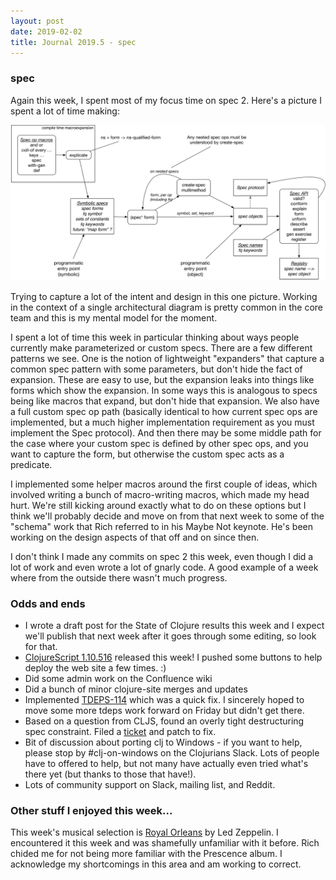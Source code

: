 ```yaml
---
layout: post
date: 2019-02-02
title: Journal 2019.5 - spec
---
```


### spec

Again this week, I spent most of my focus time on spec 2. Here's a picture I spent a lot of time making:

![Spec 2](/images/spec-namespaces.png)

Trying to capture a lot of the intent and design in this one picture. Working in the context of a single architectural diagram is pretty common in the core team and this is my mental model for the moment. 

I spent a lot of time this week in particular thinking about ways people currently make parameterized or custom specs. There are a few different patterns we see. One is the notion of lightweight "expanders" that capture a common spec pattern with some parameters, but don't hide the fact of expansion. These are easy to use, but the expansion leaks into things like forms which show the expansion. In some ways this is analogous to specs being like macros that expand, but don't hide that expansion. We also have a full custom spec op path (basically identical to how current spec ops are implemented, but a much higher implementation requirement as you must implement the Spec protocol). And then there may be some middle path for the case where your custom spec is defined by other spec ops, and you want to capture the form, but otherwise the custom spec acts as a predicate.

I implemented some helper macros around the first couple of ideas, which involved writing a bunch of macro-writing macros, which made my head hurt. We're still kicking around exactly what to do on these options but I think we'll probably decide and move on from that next week to some of the "schema" work that Rich referred to in his Maybe Not keynote. He's been working on the design aspects of that off and on since then.

I don't think I made any commits on spec 2 this week, even though I did a lot of work and even wrote a lot of gnarly code. A good example of a week where from the outside there wasn't much progress.

### Odds and ends

* I wrote a draft post for the State of Clojure results this week and I expect we'll publish that next week after it goes through some editing, so look for that.
* [ClojureScript 1.10.516](https://clojurescript.org/news/2019-01-31-release) released this week! I pushed some buttons to help deploy the web site a few times. :)
* Did some admin work on the Confluence wiki
* Did a bunch of minor clojure-site merges and updates
* Implemented [TDEPS-114](https://dev.clojure.org/jira/browse/TDEPS-114) which was a quick fix. I sincerely hoped to move some more tdeps work forward on Friday but didn't get there.
* Based on a question from CLJS, found an overly tight destructuring spec constraint. Filed a [ticket](https://dev.clojure.org/jira/browse/CLJ-2473) and patch to fix.
* Bit of discussion about porting clj to Windows - if you want to help, please stop by #clj-on-windows on the Clojurians Slack. Lots of people have to offered to help, but not many have actually even tried what's there yet (but thanks to those that have!).
* Lots of community support on Slack, mailing list, and Reddit.

### Other stuff I enjoyed this week...

This week's musical selection is [Royal Orleans](https://www.youtube.com/watch?v=OUHjo111vkw) by Led Zeppelin. I encountered it this week and was shamefully unfamiliar with it before. Rich chided me for not being more familiar with the Prescence album. I acknowledge my shortcomings in this area and am working to correct.

